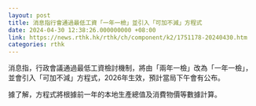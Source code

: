 ```yaml
---
layout: post
title: 消息指行會通過最低工資「一年一檢」並引入「可加不減」方程式
date: 2024-04-30 12:38:26.000000000 +08:00
link: https://news.rthk.hk/rthk/ch/component/k2/1751178-20240430.htm
categories: rthk
---
```


消息指，行政會議通過最低工資檢討機制，將由「兩年一檢」改為「一年一檢」，並會引入「可加不減」方程式，2026年生效，預計當局下午會有公布。

據了解，方程式將根據前一年的本地生產總值及消費物價等數據計算。

